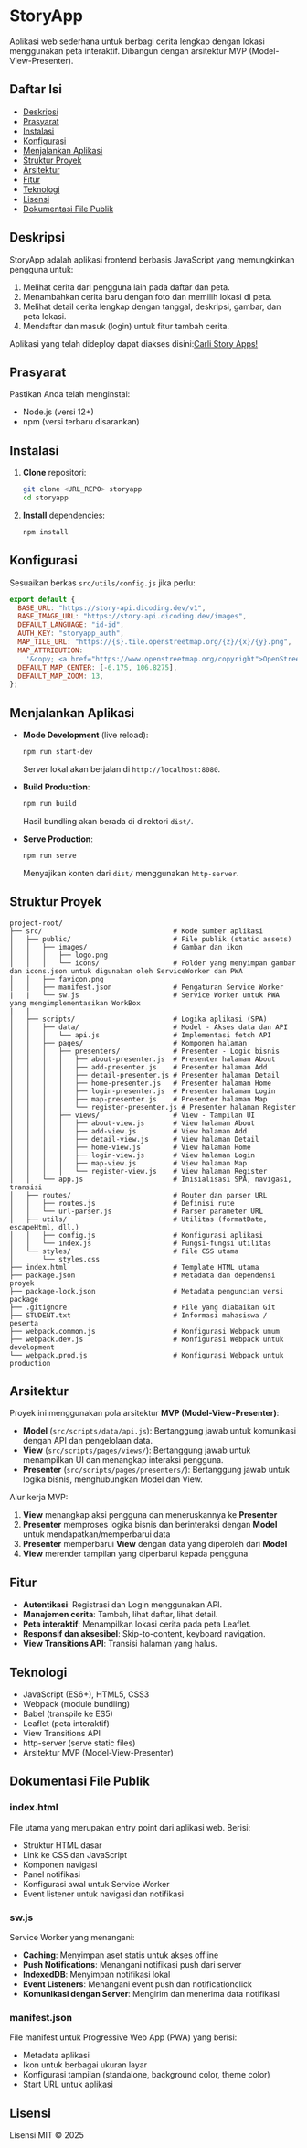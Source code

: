 # StoryApp

Aplikasi web sederhana untuk berbagi cerita lengkap dengan lokasi menggunakan peta interaktif. Dibangun dengan arsitektur MVP (Model-View-Presenter).

## Daftar Isi

- [Deskripsi](#deskripsi)
- [Prasyarat](#prasyarat)
- [Instalasi](#instalasi)
- [Konfigurasi](#konfigurasi)
- [Menjalankan Aplikasi](#menjalankan-aplikasi)
- [Struktur Proyek](#struktur-proyek)
- [Arsitektur](#arsitektur)
- [Fitur](#fitur)
- [Teknologi](#teknologi)
- [Lisensi](#lisensi)
- [Dokumentasi File Publik](#dokumentasi-file-publik)

## Deskripsi

StoryApp adalah aplikasi frontend berbasis JavaScript yang memungkinkan pengguna untuk:

1. Melihat cerita dari pengguna lain pada daftar dan peta.
2. Menambahkan cerita baru dengan foto dan memilih lokasi di peta.
3. Melihat detail cerita lengkap dengan tanggal, deskripsi, gambar, dan peta lokasi.
4. Mendaftar dan masuk (login) untuk fitur tambah cerita.

Aplikasi yang telah dideploy dapat diakses disini:[Carli Story Apps!](https://storyapp-with-pwa-notify-by-carlireta.netlify.app/)

## Prasyarat

Pastikan Anda telah menginstal:

- Node.js (versi 12+)
- npm (versi terbaru disarankan)

## Instalasi

1. **Clone** repositori:

   ```sh
   git clone <URL_REPO> storyapp
   cd storyapp
   ```

2. **Install** dependencies:

   ```sh
   npm install
   ```

## Konfigurasi

Sesuaikan berkas `src/utils/config.js` jika perlu:

```js
export default {
  BASE_URL: "https://story-api.dicoding.dev/v1",
  BASE_IMAGE_URL: "https://story-api.dicoding.dev/images",
  DEFAULT_LANGUAGE: "id-id",
  AUTH_KEY: "storyapp_auth",
  MAP_TILE_URL: "https://{s}.tile.openstreetmap.org/{z}/{x}/{y}.png",
  MAP_ATTRIBUTION:
    '&copy; <a href="https://www.openstreetmap.org/copyright">OpenStreetMap</a> contributors',
  DEFAULT_MAP_CENTER: [-6.175, 106.8275],
  DEFAULT_MAP_ZOOM: 13,
};
```

## Menjalankan Aplikasi

- **Mode Development** (live reload):

  ```sh
  npm run start-dev
  ```

  Server lokal akan berjalan di `http://localhost:8080`.

- **Build Production**:

  ```sh
  npm run build
  ```

  Hasil bundling akan berada di direktori `dist/`.

- **Serve Production**:

  ```sh
  npm run serve
  ```

  Menyajikan konten dari `dist/` menggunakan `http-server`.

## Struktur Proyek

```text
project-root/
├── src/                                # Kode sumber aplikasi
│   ├── public/                         # File publik (static assets)
│   │   ├── images/                     # Gambar dan ikon
│   │   │   ├── logo.png
│   │   │   └── icons/                  # Folder yang menyimpan gambar dan icons.json untuk digunakan oleh ServiceWorker dan PWA
│   │   ├── favicon.png
│   │   ├── manifest.json               # Pengaturan Service Worker
|   |   └── sw.js                       # Service Worker untuk PWA yang mengimplementasikan WorkBox
|   |
│   ├── scripts/                        # Logika aplikasi (SPA)
│   │   ├── data/                       # Model - Akses data dan API
│   │   │   └── api.js                  # Implementasi fetch API
│   │   ├── pages/                      # Komponen halaman
│   │   │   ├── presenters/             # Presenter - Logic bisnis
│   │   │   │   ├── about-presenter.js  # Presenter halaman About
│   │   │   │   ├── add-presenter.js    # Presenter halaman Add
│   │   │   │   ├── detail-presenter.js # Presenter halaman Detail
│   │   │   │   ├── home-presenter.js   # Presenter halaman Home
│   │   │   │   ├── login-presenter.js  # Presenter halaman Login
│   │   │   │   ├── map-presenter.js    # Presenter halaman Map
│   │   │   │   └── register-presenter.js # Presenter halaman Register
│   │   │   ├── views/                  # View - Tampilan UI
│   │   │   │   ├── about-view.js       # View halaman About
│   │   │   │   ├── add-view.js         # View halaman Add
│   │   │   │   ├── detail-view.js      # View halaman Detail
│   │   │   │   ├── home-view.js        # View halaman Home
│   │   │   │   ├── login-view.js       # View halaman Login
│   │   │   │   ├── map-view.js         # View halaman Map
│   │   │   │   └── register-view.js    # View halaman Register
│   │   └── app.js                      # Inisialisasi SPA, navigasi, transisi
│   ├── routes/                         # Router dan parser URL
│   │   ├── routes.js                   # Definisi rute
│   │   └── url-parser.js               # Parser parameter URL
│   ├── utils/                          # Utilitas (formatDate, escapeHtml, dll.)
│   │   ├── config.js                   # Konfigurasi aplikasi
│   │   └── index.js                    # Fungsi-fungsi utilitas
│   └── styles/                         # File CSS utama
│       └── styles.css
├── index.html                          # Template HTML utama
├── package.json                        # Metadata dan dependensi proyek
├── package-lock.json                   # Metadata penguncian versi package
├── .gitignore                          # File yang diabaikan Git
├── STUDENT.txt                         # Informasi mahasiswa / peserta
├── webpack.common.js                   # Konfigurasi Webpack umum
├── webpack.dev.js                      # Konfigurasi Webpack untuk development
└── webpack.prod.js                     # Konfigurasi Webpack untuk production
```

## Arsitektur

Proyek ini menggunakan pola arsitektur **MVP (Model-View-Presenter)**:

- **Model** (`src/scripts/data/api.js`): Bertanggung jawab untuk komunikasi dengan API dan pengelolaan data.
- **View** (`src/scripts/pages/views/`): Bertanggung jawab untuk menampilkan UI dan menangkap interaksi pengguna.
- **Presenter** (`src/scripts/pages/presenters/`): Bertanggung jawab untuk logika bisnis, menghubungkan Model dan View.

Alur kerja MVP:

1. **View** menangkap aksi pengguna dan meneruskannya ke **Presenter**
2. **Presenter** memproses logika bisnis dan berinteraksi dengan **Model** untuk mendapatkan/memperbarui data
3. **Presenter** memperbarui **View** dengan data yang diperoleh dari **Model**
4. **View** merender tampilan yang diperbarui kepada pengguna

## Fitur

- **Autentikasi**: Registrasi dan Login menggunakan API.
- **Manajemen cerita**: Tambah, lihat daftar, lihat detail.
- **Peta interaktif**: Menampilkan lokasi cerita pada peta Leaflet.
- **Responsif dan aksesibel**: Skip-to-content, keyboard navigation.
- **View Transitions API**: Transisi halaman yang halus.

## Teknologi

- JavaScript (ES6+), HTML5, CSS3
- Webpack (module bundling)
- Babel (transpile ke ES5)
- Leaflet (peta interaktif)
- View Transitions API
- http-server (serve static files)
- Arsitektur MVP (Model-View-Presenter)

## Dokumentasi File Publik

### index.html
File utama yang merupakan entry point dari aplikasi web. Berisi:
- Struktur HTML dasar
- Link ke CSS dan JavaScript
- Komponen navigasi
- Panel notifikasi
- Konfigurasi awal untuk Service Worker
- Event listener untuk navigasi dan notifikasi

### sw.js
Service Worker yang menangani:
- **Caching**: Menyimpan aset statis untuk akses offline
- **Push Notifications**: Menangani notifikasi push dari server
- **IndexedDB**: Menyimpan notifikasi lokal
- **Event Listeners**: Menangani event push dan notificationclick
- **Komunikasi dengan Server**: Mengirim dan menerima data notifikasi

### manifest.json
File manifest untuk Progressive Web App (PWA) yang berisi:
- Metadata aplikasi
- Ikon untuk berbagai ukuran layar
- Konfigurasi tampilan (standalone, background color, theme color)
- Start URL untuk aplikasi

## Lisensi

Lisensi MIT © 2025